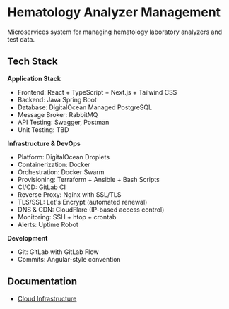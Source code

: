 # Hematology Analyzer Management
Microservices system for managing hematology laboratory analyzers and test data.

## Tech Stack
**Application Stack**
- Frontend: React + TypeScript + Next.js + Tailwind CSS
- Backend: Java Spring Boot
- Database: DigitalOcean Managed PostgreSQL
- Message Broker: RabbitMQ
- API Testing: Swagger, Postman
- Unit Testing: TBD

**Infrastructure & DevOps**
- Platform: DigitalOcean Droplets
- Containerization: Docker
- Orchestration: Docker Swarm
- Provisioning: Terraform + Ansible + Bash Scripts
- CI/CD: GitLab CI
- Reverse Proxy: Nginx with SSL/TLS
- TLS/SSL: Let's Encrypt (automated renewal)
- DNS & CDN: CloudFlare (IP-based access control)
- Monitoring: SSH + htop + crontab
- Alerts: Uptime Robot

**Development**
- Git: GitLab with GitLab Flow
- Commits: Angular-style convention

## Documentation
- [Cloud Infrastructure](infrastructure/README.md)

